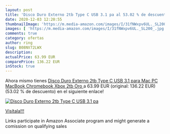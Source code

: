 ```yaml
---
layout: post
title: 'Disco Duro Externo 2tb Type C USB 3.1 pa al 53.02 % de descuento'
date: 2020-12-03 12:20:55
thumbnailImage: 'https://m.media-amazon.com/images/I/31fNWxpv6UL._SL200_.jpg'
images: [ 'https://m.media-amazon.com/images/I/31fNWxpv6UL._SL200_.jpg' ]
comments: true
category: ofertas
author: ring
slug: B08NV72LWX
description:
actualPrice: 63.99 EUR
comparePrice: 136.22 EUR
inStock: true
---
```


Ahora mismo tienes [Disco Duro Externo 2tb Type C USB 3.1 para Mac  PC MacBook  Chromebook  Xbox  2tb  Oro ](https://www.amazon.es/dp/B08NV72LWX/?tag=tolees-21) a 63.99 EUR (original: 136.22 EUR) (53.02 %  de descuento) en el siguiente enlace!

[![Disco Duro Externo 2tb Type C USB 3.1 pa](https://m.media-amazon.com/images/I/31fNWxpv6UL._SL200_.jpg)](https://www.amazon.es/dp/B08NV72LWX/?tag=tolees-21)

[Visítala!!!](https://www.amazon.es/dp/B08NV72LWX/?tag=tolees-21)

Links participate in Amazon Associate program and might generate a comission on qualifying sales
